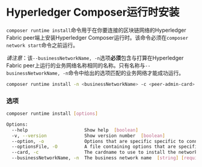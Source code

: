 # Hyperledger Composer运行时安装

`composer runtime install`命令用于在你要连接的区块链网络的Hyperledger Fabric peer端上安装Hyperledger Composer运行时。该命令必须在`composer network start`命令之前运行。

*请注意*：该`--businessNetworkName, -n`选项**必须**包含与打算在Hyperledger Fabric peer上运行的业务网络名称相同的名称。只有名称与`--businessNetworkName, -n`命令中给出的选项匹配的业务网络才能成功运行。
```bash
composer runtime install -n <businessNetworkName> -c <peer-admin-card>
```

### 选项
```bash
composer runtime install [options]

Options:
  --help                     Show help  [boolean]
  -v, --version              Show version number  [boolean]
  --option, -o               Options that are specific specific to connection. Multiple options are specified by repeating this option  [string]
  --optionsFile, -O          A file containing options that are specific to connection  [string]
  --card, -c                 The cardname to use to install the network  [string] [required]
  --businessNetworkName, -n  The business network name  [string] [required]
```
